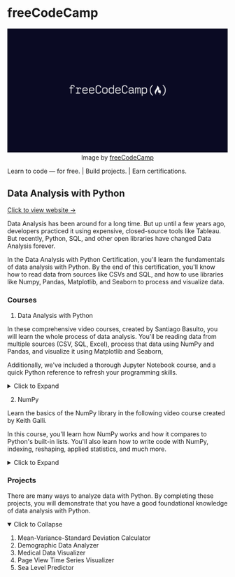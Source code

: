 # freeCodeCamp

<p align="center">
  <img src="fcc_logo.png" width="1024" height="auto">
  <br>
  Image by <a href="https://www.freecodecamp.org/">freeCodeCamp</a>
</p>

Learn to code — for free. | Build projects. | Earn certifications.

## Data Analysis with Python

[Click to view website →](https://www.freecodecamp.org/learn/data-analysis-with-python/)

Data Analysis has been around for a long time. But up until a few years ago, developers practiced it using expensive, closed-source tools like Tableau. But recently, Python, SQL, and other open libraries have changed Data Analysis forever.

In the Data Analysis with Python Certification, you'll learn the fundamentals of data analysis with Python. By the end of this certification, you'll know how to read data from sources like CSVs and SQL, and how to use libraries like Numpy, Pandas, Matplotlib, and Seaborn to process and visualize data.

### Courses

1. Data Analysis with Python

In these comprehensive video courses, created by Santiago Basulto, you will learn the whole process of data analysis. You'll be reading data from multiple sources (CSV, SQL, Excel), process that data using NumPy and Pandas, and visualize it using Matplotlib and Seaborn,

Additionally, we've included a thorough Jupyter Notebook course, and a quick Python reference to refresh your programming skills.

<details>
<summary>Click to Expand</summary>

- Introduction to Data Analysis
- Data Analysis Example A
- Data Analysis Example B
- How to use Jupyter Notebooks Intro
- Jupyter Notebooks Cells
- Jupyter Notebooks Importing and Exporting Data
- Numpy Introduction A
- Numpy Introduction B
- Numpy Arrays
- Numpy Operations
- Numpy Boolean Arrays
- Numpy Algebra and Size
- Pandas Introduction
- Pandas Indexing and Conditional Selection
- Pandas DataFrames
- Pandas Conditional Selection and Modifying DataFrames
- Pandas Creating Columns
- Data Cleaning Introduction
- Data Cleaning with DataFrames
- Data Cleaning Duplicates
- Data Cleaning and Visualizations
- Reading Data Introduction
- Reading Data CSV and TXT
- Reading Data from Databases
- Parsing HTML and Saving Data
- Python Introduction
- Python Functions and Collections
- Python Iteration and Modules

</details>

2. NumPy

Learn the basics of the NumPy library in the following video course created by Keith Galli.

In this course, you'll learn how NumPy works and how it compares to Python's built-in lists. You'll also learn how to write code with NumPy, indexing, reshaping, applied statistics, and much more.

<details>
<summary>Click to Expand</summary>

- What is NumPy
- Basics of Numpy
- Accessing and Changing Elements, Rows, Columns
- Initializing Different Arrays
- Initialize Array Problem
- Copying Arrays Warning
- Mathematics
- Reorganizing Arrays
- Loading Data and Advanced Indexing

</details>

### Projects

There are many ways to analyze data with Python. By completing these projects, you will demonstrate that you have a good foundational knowledge of data analysis with Python.

<details open>
<summary>Click to Collapse</summary>

1. Mean-Variance-Standard Deviation Calculator
2. Demographic Data Analyzer
3. Medical Data Visualizer
4. Page View Time Series Visualizer
5. Sea Level Predictor

</details>

### 
